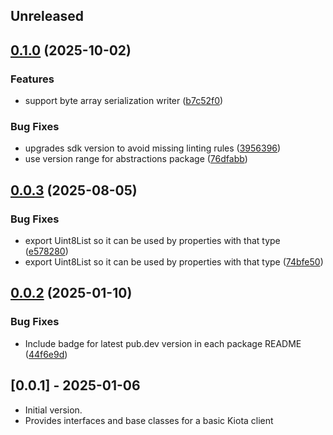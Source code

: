 ## Unreleased

## [0.1.0](https://github.com/microsoft/kiota-dart/compare/microsoft_kiota_abstractions-v0.0.3...microsoft_kiota_abstractions-v0.1.0) (2025-10-02)


### Features

* support byte array serialization writer ([b7c52f0](https://github.com/microsoft/kiota-dart/commit/b7c52f0d00ed21b9eccfd0167a642e2e934801d1))


### Bug Fixes

* upgrades sdk version to avoid missing linting rules ([3956396](https://github.com/microsoft/kiota-dart/commit/3956396914955a24cd85bedb4361662c87bf365b))
* use version range for abstractions package ([76dfabb](https://github.com/microsoft/kiota-dart/commit/76dfabb7138531323557a827a6575110f3a4a2d7))

## [0.0.3](https://github.com/microsoft/kiota-dart/compare/microsoft_kiota_abstractions-v0.0.2...microsoft_kiota_abstractions-v0.0.3) (2025-08-05)


### Bug Fixes

* export Uint8List so it can be used by properties with that type ([e578280](https://github.com/microsoft/kiota-dart/commit/e5782807ff41b93d5348251695b3f1783ef28489))
* export Uint8List so it can be used by properties with that type ([74bfe50](https://github.com/microsoft/kiota-dart/commit/74bfe507b6d396bcfa9041b9c2ffeaa652748a61))

## [0.0.2](https://github.com/microsoft/kiota-dart/compare/microsoft_kiota_abstractions-v0.0.1...microsoft_kiota_abstractions-v0.0.2) (2025-01-10)


### Bug Fixes

* Include badge for latest pub.dev version in each package README ([44f6e9d](https://github.com/microsoft/kiota-dart/commit/44f6e9ddd486b70ca8e18a1a41df85d641f9561c))

## [0.0.1] - 2025-01-06

- Initial version.
- Provides interfaces and base classes for a basic Kiota client
